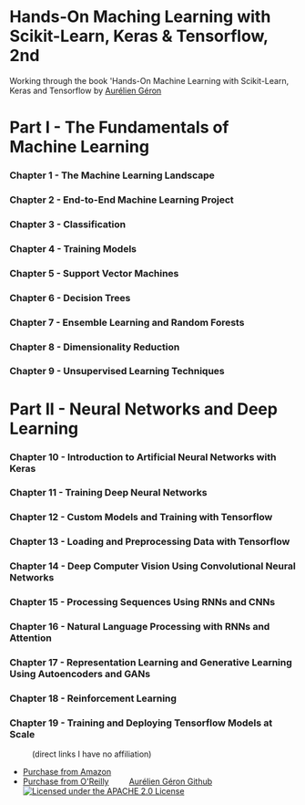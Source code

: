 # Hands-On Maching Learning with Scikit-Learn, Keras & Tensorflow, 2nd
 Working through the book 'Hands-On Machine Learning with Scikit-Learn, Keras and Tensorflow by [Aurélien Géron](https://github.com/ageron/handson-ml)
 
 # Part I - The Fundamentals of Machine Learning
 
 ### Chapter 1 - The Machine Learning Landscape
 ### Chapter 2 - End-to-End Machine Learning Project
 ### Chapter 3 - Classification
 ### Chapter 4 - Training Models
 ### Chapter 5 - Support Vector Machines
 ### Chapter 6 - Decision Trees
 ### Chapter 7 - Ensemble Learning and Random Forests
 ### Chapter 8 - Dimensionality Reduction
 ### Chapter 9 - Unsupervised Learning Techniques
 
 # Part II - Neural Networks and Deep Learning
 
 ### Chapter 10 - Introduction to Artificial Neural Networks with Keras
 ### Chapter 11 - Training Deep Neural Networks
 ### Chapter 12 - Custom Models and Training with Tensorflow
 ### Chapter 13 - Loading and Preprocessing Data with Tensorflow
 ### Chapter 14 - Deep Computer Vision Using Convolutional Neural Networks
 ### Chapter 15 - Processing Sequences Using RNNs and CNNs
 ### Chapter 16 - Natural Language Processing with RNNs and Attention
 ### Chapter 17 - Representation Learning and Generative Learning Using Autoencoders and GANs
 ### Chapter 18 - Reinforcement Learning
 ### Chapter 19 - Training and Deploying Tensorflow Models at Scale
 
 &nbsp;
 &nbsp;
 &nbsp;
 &nbsp;
 &nbsp;
 (direct links I have no affiliation)
- [Purchase from Amazon](https://www.amazon.com/Hands-Machine-Learning-Scikit-Learn-TensorFlow/dp/1492032646)
- [Purchase from O'Reilly](https://www.oreilly.com/library/view/hands-on-machine-learning/9781492032632/)
&nbsp;
&nbsp;
&nbsp;
&nbsp;
[Aurélien Géron Github](https://github.com/ageron/handson-ml)
&nbsp;
&nbsp;
&nbsp;
[![Licensed under the APACHE 2.0 License](https://img.shields.io/github/license/ageron/handson-ml)](https://img.shields.io/github/license/ageron/handson-ml)
&nbsp;
&nbsp;
